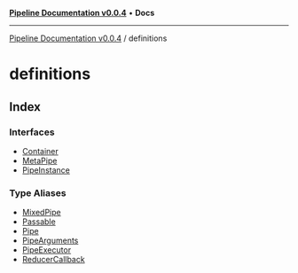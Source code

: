 [**Pipeline Documentation v0.0.4**](../README.md) • **Docs**

***

[Pipeline Documentation v0.0.4](../modules.md) / definitions

# definitions

## Index

### Interfaces

- [Container](interfaces/Container.md)
- [MetaPipe](interfaces/MetaPipe.md)
- [PipeInstance](interfaces/PipeInstance.md)

### Type Aliases

- [MixedPipe](type-aliases/MixedPipe.md)
- [Passable](type-aliases/Passable.md)
- [Pipe](type-aliases/Pipe.md)
- [PipeArguments](type-aliases/PipeArguments.md)
- [PipeExecutor](type-aliases/PipeExecutor.md)
- [ReducerCallback](type-aliases/ReducerCallback.md)
